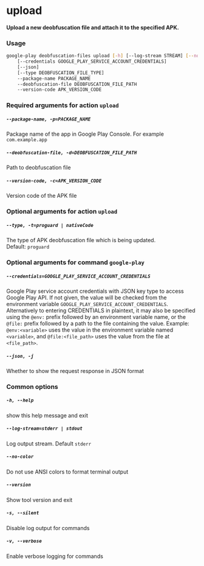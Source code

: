 
upload
======


**Upload a new deobfuscation file and attach it to the specified APK.**
### Usage
```bash
google-play deobfuscation-files upload [-h] [--log-stream STREAM] [--no-color] [--version] [-s] [-v]
    [--credentials GOOGLE_PLAY_SERVICE_ACCOUNT_CREDENTIALS]
    [--json]
    [--type DEOBFUSCATION_FILE_TYPE]
    --package-name PACKAGE_NAME
    --deobfuscation-file DEOBFUSCATION_FILE_PATH
    --version-code APK_VERSION_CODE
```
### Required arguments for action `upload`

##### `--package-name, -p=PACKAGE_NAME`


Package name of the app in Google Play Console. For example `com.example.app`
##### `--deobfuscation-file, -d=DEOBFUSCATION_FILE_PATH`


Path to deobfuscation file
##### `--version-code, -c=APK_VERSION_CODE`


Version code of the APK file
### Optional arguments for action `upload`

##### `--type, -t=proguard | nativeCode`


The type of APK deobfuscation file which is being updated. Default:&nbsp;`proguard`
### Optional arguments for command `google-play`

##### `--credentials=GOOGLE_PLAY_SERVICE_ACCOUNT_CREDENTIALS`


Google Play service account credentials with JSON key type to access Google Play API. If not given, the value will be checked from the environment variable `GOOGLE_PLAY_SERVICE_ACCOUNT_CREDENTIALS`. Alternatively to entering CREDENTIALS in plaintext, it may also be specified using the `@env:` prefix followed by an environment variable name, or the `@file:` prefix followed by a path to the file containing the value. Example: `@env:<variable>` uses the value in the environment variable named `<variable>`, and `@file:<file_path>` uses the value from the file at `<file_path>`.
##### `--json, -j`


Whether to show the request response in JSON format
### Common options

##### `-h, --help`


show this help message and exit
##### `--log-stream=stderr | stdout`


Log output stream. Default `stderr`
##### `--no-color`


Do not use ANSI colors to format terminal output
##### `--version`


Show tool version and exit
##### `-s, --silent`


Disable log output for commands
##### `-v, --verbose`


Enable verbose logging for commands
